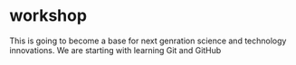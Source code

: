 # workshop
This is going to become a base for next genration science and technology innovations.
We are starting with learning Git and GitHub